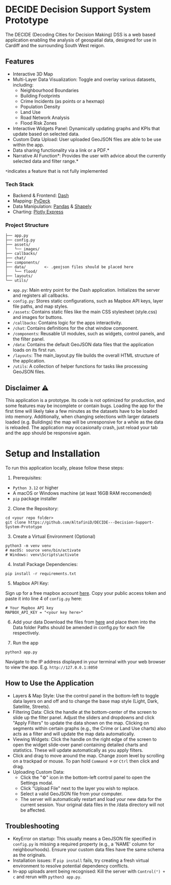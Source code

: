 # DECIDE Decision Support System Prototype

The DECIDE (Decoding Cities for Decision Making) DSS is a web based application enabling the analysis of geospatial data, designed for use in Cardiff and the surrounding South West reigon. 


## Features
- Interactive 3D Map
- Multi-Layer Data Visualization: Toggle and overlay various datasets, including: 
  - Neighbourhood Boundaries
  - Building Footprints
  - Crime Incidents (as points or a hexmap)
  - Population Density
  - Land Use
  - Road Network Analysis
  - Flood Risk Zones 
- Interactive Widgets Panel: Dynamically updating graphs and KPIs that update based on selected data. 
- Custom Data Upload: User uploaded GeoJSON files are able to be use within the app.
- Data sharing functionality via a link or a PDF.*
- Narrative AI Function*: Provides the user with advice about the currently selected data and filter range.*

`*`indicates a feature that is not fully implemented

### Tech Stack
- Backend & Frontend: [Dash](https://plotly.com/dash/)
- Mapping: [PyDeck](https://deckgl.readthedocs.io/en/latest/)
- Data Manipulation: [Pandas](https://pandas.pydata.org) & [Shapely](https://shapely.readthedocs.io/en/stable/)
- Charting: [Plotly Express](https://plotly.com/python/plotly-express/)

### Project Structure
```
├── app.py
├── config.py
├── assets/
│   └── images/
├── callbacks/
├── chat/
├── components/
├── data/        <- .geojson files should be placed here
│   └── flood/
├── layouts/
└── utils/
```
- `app.py`: Main entry point for the Dash application. Initializes the server and registers all callbacks.
- `config.py`: Stores static configurations, such as Mapbox API keys, layer file paths, and map styles.
- `/assets`: Contains static files like the main CSS stylesheet (style.css) and images for buttons.
- `/callbacks`: Contains logic for the apps interactivity.
- `/chat`: Contains definitions for the chat window component.
- `/components`: Reusable UI modules, such as widgets, control panels, and the filter panel.
- `/data`: Contains the default GeoJSON data files that the application loads on its first run.
- `/layouts`: The main_layout.py file builds the overall HTML structure of the application.
- `/utils`: A collection of helper functions for tasks like processing GeoJSON files.

## Disclaimer ⚠️

This application is a prototype. Its code is not optimized for production, and some features may be incomplete or contain bugs.
Loading the app for the first time will likely take a few minutes as the datasets have to be loaded into memory. Additionally, when changing selections with larger datasets loaded (e.g. Buildings) the map will be unresponsive for a while as the data is reloaded. The application may occasionally crash, just reload your tab and the app should be responsive again. 

# Setup and Installation
To run this application locally, please follow these steps:
1. Prerequisites:
- `Python 3.12` or higher
- A macOS or Windows machine (at least 16GB RAM reccomended)
- `pip` package installer

2. Clone the Repository:
```
cd <your repo folder>
git clone https://github.com/AltafiniD/DECIDE---Decision-Support-System-Prototype
```

3. Create a Virtual Environment (Optional)
```
python3 -m venv venv
# macOS: source venv/bin/activate  
# Windows: venv\Scripts\activate
```

4. Install Package Dependencies:
```
pip install -r requirements.txt
```

5. Mapbox API Key:

Sign up for a free mapbox account [here](https://www.mapbox.com). Copy your public access token and paste it into line 4 of `config.py` here:
```
# Your Mapbox API key
MAPBOX_API_KEY = "<your key here>"
```

6. Add your data
Download the files from [here](https://www.google.com) and place them into the Data folder
Paths should be amended in config.py for each file respectively. 

7. Run the app
```
python3 app.py
```
Navigate to the IP address displayed in your terminal with your web browser to view the app. E.g. `http://127.0.0.1:8050`

## How to Use the Application
- Layers & Map Style: Use the control panel in the bottom-left to toggle data layers on and off and to change the base map style (Light, Dark, Satellite, Streets).
- Filtering Data: Click the handle at the bottom-center of the screen to slide up the filter panel. Adjust the sliders and dropdowns and click "Apply Filters" to update the data shown on the map. Clicking on segments within certain graphs (e.g., the Crime or Land Use charts) also acts as a filter and will update the map data automatically.
- Viewing Widgets: Click the handle on the right edge of the screen to open the widget slide-over panel containing detailed charts and statistics. These will update automatically as you apply filters.
- Click and drag to move around the map. Change zoom level by scrolling on a trackpad or mouse. To pan hold `Command ⌘` or `Ctrl` then click and drag. 
- Uploading Custom Data:
  - Click the "⚙️" icon in the bottom-left control panel to open the Settings modal.
  - Click "Upload File" next to the layer you wish to replace.
  - Select a valid GeoJSON file from your computer.
  - The server will automatically restart and load your new data for the current session. Your original data files in the /data directory will not be affected.

## Troubleshooting
- KeyError on startup: This usually means a GeoJSON file specified in `config.py` is missing a required property (e.g., a 'NAME' column for neighbourhoods). Ensure your custom data files have the same schema as the originals.
- Installation issues: If `pip install` fails, try creating a fresh virtual environment to resolve potential dependency conflicts.
- In-app uploads arent being recognised: Kill the server with `Control(⌃) + c` and rerun with `python3 app.py`.






